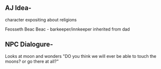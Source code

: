 AJ Idea-
--
character expositing about religions

Feosseth Beac
Beac - barkeeper/innkeeper inherited from dad



NPC Dialogure-
--
Looks at moon and wonders "DO you think we will ever be able to touch the moons? or go there at all?"